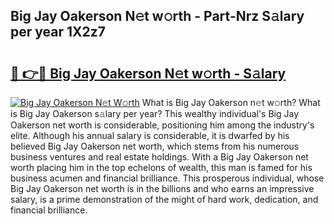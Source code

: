 ## Big Jay Oakerson N𝚎t w𝚘rth - Part-Nrz S𝚊lary per year 1X2z7

# <h2><a href="http://gc3ci8.nevu.top/?p=Big+Jay+Oakerson">🔗 👉🔴 Big Jay Oakerson N𝚎t w𝚘rth - S𝚊lary</a></h2>

[![Big Jay Oakerson N𝚎t W𝚘rth](https://i.imgur.com/Oavwk0R.jpeg)](http://gc3ci8.nevu.top/?p=Big+Jay+Oakerson)
What is Big Jay Oakerson n𝚎t w𝚘rth? What is Big Jay Oakerson s𝚊lary per year?
This wealthy individual's Big Jay Oakerson net worth is considerable, positioning him among the industry's elite. Although his annual salary is considerable, it is dwarfed by his believed Big Jay Oakerson net worth, which stems from his numerous business ventures and real estate holdings. With a Big Jay Oakerson net worth placing him in the top echelons of wealth, this man is famed for his business acumen and financial brilliance. This prosperous individual, whose Big Jay Oakerson net worth is in the billions and who earns an impressive salary, is a prime demonstration of the might of hard work, dedication, and financial brilliance.
